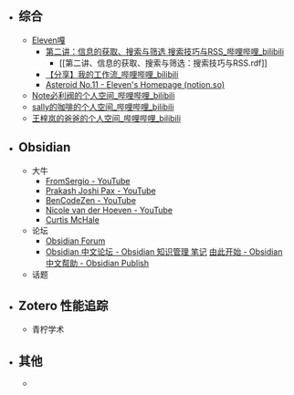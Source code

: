- ## 综合
	- [Eleven嘎](https://space.bilibili.com/5452446)
		- [第二讲：信息的获取、搜索与筛选 搜索技巧与RSS_哔哩哔哩_bilibili](https://www.bilibili.com/video/BV18i4y1P74H/?spm_id_from=333.337.search-card.all.click&vd_source=025a435f75f64171dd9cd96896be80a4)
			- [[第二讲、信息的获取、搜索与筛选：搜索技巧与RSS.rdf]]
		- [【分享】我的工作流_哔哩哔哩_bilibili](https://www.bilibili.com/video/BV1HS4y1f71t/?spm_id_from=333.999.0.0&vd_source=025a435f75f64171dd9cd96896be80a4)
		-  [Asteroid No.11 - Eleven's Homepage (notion.so)](https://www.notion.so/Asteroid-No-11-Eleven-s-Homepage-aaced44291ff4d2692bf24f8f4ca7cb0)
	- [Note必利阀的个人空间_哔哩哔哩_bilibili](https://space.bilibili.com/8013542/?spm_id_from=333.999.0.0)
	- [sally的咖啡的个人空间_哔哩哔哩_bilibili](https://space.bilibili.com/373115065/video)
	- [王梓岚的爸爸的个人空间_哔哩哔哩_bilibili](https://space.bilibili.com/50105940/video)
- ## Obsidian
	- 大牛
		- [FromSergio - YouTube](https://www.youtube.com/c/FromSergio)
		- [Prakash Joshi Pax - YouTube](https://www.youtube.com/c/PrakashJoshiPax)
		- [BenCodeZen - YouTube](https://www.youtube.com/c/BenCodeZen)
		- [Nicole van der Hoeven - YouTube](https://www.youtube.com/c/NicolevanderHoeven)
		- [Curtis McHale](https://www.youtube.com/c/CurtisMcHaleG)
	- 论坛
		- [Obsidian Forum](https://forum.obsidian.md/)
		- [Obsidian 中文论坛 - Obsidian 知识管理 笔记](https://forum-zh.obsidian.md/)
		  [由此开始 - Obsidian 中文帮助 - Obsidian Publish](https://publish.obsidian.md/help-zh/%E7%94%B1%E6%AD%A4%E5%BC%80%E5%A7%8B)
	- 话题 
- ## Zotero 性能追踪
	- 青柠学术
- ## 其他
	- 